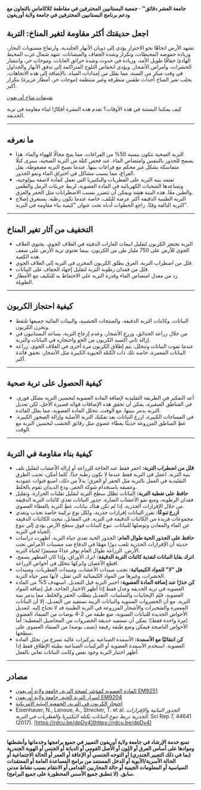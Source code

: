 #### جامعة العشر دقائق™ · جمعية البستانيين المحترفين في مقاطعة كلاكاماس بالتعاون مع ودعم برنامج البستانيين المحترفين في جامعة ولاية أوريغون

## اجعل حديقتك أكثر مقاومة لتغير المناخ: التربة

تشهد الأرض اتجاهًا نحو الاحترار يؤدي إلى ذوبان الأنهار الجليدية، وارتفاع مستويات البحار، وزيادة حموضة المحيطات، وتكرار وشدة الجفاف والفيضانات. شهد شمال غرب المحيط الهادئ جفافًا طويل الأمد، وزيادة في حدوث وشدة حرائق الغابات، وموجات حر، وانتشار الحشرات، وأمراض الأشجار. ويؤدي انخفاض الثلوج المتراكمة إلى تدفق الأنهار والجداول في وقت مبكر من السنة، مما يقلل من إمدادات المياه. بالإضافة إلى هذه الاتجاهات، يجلب تغير المناخ أحداث طقس متطرفة وغير منتظمة (موجات حر، أمطار غزيرة) بتكرار أكبر.

[تقييمات مناخ أوريغون](https://blogs.oregonstate.edu/occri/oregon-climate-assessments/)

كيف يمكننا البستنة في هذه الأوقات؟ تقدم هذه النشرة أفكارًا لبناء مقاومة في تربة الحديقة.

---

## ما نعرفه

- التربة الصحية تتكون بنسبة 50% من الفراغات، مما يتيح مجالًا للهواء والماء. هذا يسمح للجذور بالتنفس وامتصاص الماء. عند فحص كتلة من التربة الصحية، سترى كتلًا متماسكة بشكل غير محكم مع فراغات بينها. عندما تصبح التربة مضغوطة، يقل الفراغ، مما يسبب مشاكل في اختراق الماء ونمو الجذور.
- تعتمد بنية التربة على الفطريات والبكتيريا التي تعمل كمادة لاصقة بيولوجية، وتساعدها الشحنات الكهربائية في المادة العضوية، لربط جزيئات الرمل والطمي والطين معًا. هذه البنية هشة ويمكن أن تتضرر بسبب الاضطرابات مثل الحفر والعزق.
- التربة الطينية الدقيقة أكثر عرضة للتلف، خاصة عندما تكون رطبة. يستغرق إصلاح التربة التالفة وقتًا. راجع الخطوات أدناه تحت عنوان "كيفية بناء مقاومة في التربة".

---

## التخفيف من آثار تغير المناخ

- التربة تحتجز الكربون لتقليل انبعاث الغازات الدفيئة في الغلاف الجوي. يحتوي الغلاف الجوي للأرض على 750 مليار طن من الكربون، بينما تحتوي تربة الأرض على ضعف هذه الكمية.
- قلل من اضطراب التربة. العزق يطلق الكربون المخزن في التربة إلى الغلاف الجوي.
- قلل من فقدان رطوبة التربة لتقليل إجهاد الجفاف على النباتات.
- زد من معدل امتصاص الماء وقدرة التربة على الاحتفاظ به للتكيف مع الأمطار الطويلة.

---

## كيفية احتجاز الكربون

- النباتات، وكائنات التربة الدقيقة، والمنتجات الخشبية، والبيئات المائية جميعها تلتقط وتخزن الكربون.
- من خلال زراعة الحدائق، وزرع الأشجار، وعدم إزعاج التربة، يساعد البستانيون في إزالة ثاني أكسيد الكربون من الجو واحتجازه في النباتات والتربة.
- عندما تموت النباتات وتتحلل، يتم إطلاق الكربون مرة أخرى في الغلاف الجوي. زراعة النباتات المعمرة، خاصة تلك ذات الكتلة الحيوية الكبيرة مثل الأشجار، تحقق فائدة أكبر.

---

## كيفية الحصول على تربة صحية

- أعد التفكير في الطريقة التقليدية لإضافة المادة العضوية لتحسين التربة بشكل فوري. في المناطق الصغيرة، يمكن أن تحقق هذه الإضافات فوائد قصيرة الأجل، لكن تعديل التربة يدمر بنيتها. مع الوقت، تتحلل المادة العضوية، مما يقلل الفائدة.
- في المساحات الكبيرة، ازرع النباتات بعد تفكيك التربة الأصلية وإزالة الصخور الكبيرة. غطِ المناطق المزروعة حديثًا بغطاء عضوي مثل رقائق الخشب لتحسين التربة مع الوقت.

---

## كيفية بناء مقاومة في التربة

- **قلل من اضطراب التربة:** احفر فقط عند الحاجة للزراعة أو إزالة الأعشاب لتقليل تلف بنية التربة. اعمل في التربة فقط عندما لا تكون رطبة جدًا. كلما أمكن، تجنب الطرق التقليدية في العمل بالتربة مثل الحفر أو العزق؛ بدلاً من ذلك، اصنع قنوات عمودية وعميقة باستخدام شوكة الحفر، ودع الديدان تقوم بالخلط.
- **حافظ على تغطية التربة:** النباتات تظلل سطح التربة لتقليل تقلبات الحرارة، وتقليل فقدان الرطوبة، ومنع نمو الأعشاب الضارة. جذور النباتات تغذي كائنات التربة الدقيقة من خلال الإفرازات الجذرية. إذا لم تكن هناك نباتات، غطِ التربة بالغطاء العضوي.
- **ازرع تنوعًا:** تفرز النباتات إفرازات جذرية، ولكل نوع تركيبة خاصة تجذب وتغذي مجموعات فريدة من الكائنات الدقيقة في التربة. في المقابل، تبحث الكائنات الدقيقة عن الماء والمعادن وتوصلها للنباتات. تنوع النباتات فوق سطح الأرض يؤدي إلى تنوع الحياة في التربة.
- **حافظ على الجذور الحية طوال العام:** الجذور الحية تغذي حياة التربة. أظهرت دراسات حديثة أن الإفرازات الجذرية تلعب دورًا مهمًا في الدفاع ضد مسببات الأمراض تحت الأرض. الزراعة طوال العام توفر غذاءً مستمرًا لحياة التربة.
- **اترك بقايا النباتات لتغذية كائنات التربة الدقيقة:** اترك الأوراق، وإذا كان المظهر يسمح، اقطع الأغصان واتركها تتحلل في أحواض الزراعة.
- **قل "لا" للمواد الكيميائية:** تجنب مبيدات الأعشاب، ومبيدات الفطريات، ومبيدات الحشرات، وغيرها من المواد الكيميائية التي تقتل، لأنها تضر حياة التربة.
- **كن حذرًا عند إضافة المادة العضوية:** اختبر التربة قبل التعديل. استهدف 5% من المادة العضوية في تربة الحديقة وعدل فقط إذا أظهر الاختبار الحاجة. قبل إضافة المواد العضوية، قيّم الإيجابيات والسلبيات. التعديل يتطلب الحفر والخلط، مما يدمر بنية التربة. مع أن الخضروات السنوية والنباتات الزينة تستفيد من التعديل، إلا أن النباتات المعمرة والشجيرات والأشجار المزروعة في التربة الطينية قد لا تحتاج إليه. لتعديل الأحواض الجديدة للنباتات السنوية، ضع طبقة من 2-4 بوصات من السماد العضوي (مرة واحدة فقط)؛ يمكن أن تستفيد حديقة الخضروات من المحاصيل المغطية؛ أما الأحواض الناضجة فيمكن وضع طبقة رقيقة (نصف بوصة) من السماد العضوي على سطحها.
- **كن انتقائيًا مع الأسمدة:** الأسمدة الصناعية بتركيزات عالية تسرع من تحلل المادة العضوية. استخدم الأسمدة العضوية أو التركيبات الصناعية بطيئة الإطلاق فقط إذا أظهر اختبار التربة وجود نقص وكانت النباتات تعاني بالفعل.

---

## مصادر

- [المادة العضوية كمؤشر لصحة التربة، جامعة ولاية أوريغون EM9251](https://extension.oregonstate.edu/sites/default/files/documents/em9251.pdf)
- [أسرار التربة الحية، جامعة ولاية أوريغون EM9204](https://extension.oregonstate.edu/sites/default/files/2023-10/em9304-update-100223.pdf)
- [احتجاز الكربون في التربة، الجمعية البيئية الأمريكية](https://www.esa.org/esa/wp-content/uploads/2012/12/carbonsequestrationinsoils.pdf)
- Eisenhauer, N., Lanoue, A., Strecker, T. et al. *الجذور النباتية والإفرازات الجذرية تربط تنوع النباتات بكتلة البكتيريا والفطريات في التربة.* Sci Rep 7, 44641 (2017). [https://rdcu.be/dpDv4](https://rdcu.be/dpDv4)

---

#### تمنع خدمة الإرشاد في جامعة ولاية أوريغون التمييز في جميع برامجها وخدماتها وأنشطتها وموادها على أساس العرق أو اللون أو الأصل القومي أو الديانة أو الجنس أو الهوية الجندرية (بما في ذلك التعبير الجندري) أو التوجه الجنسي أو الإعاقة أو العمر أو الحالة الاجتماعية أو الحالة الأسرية/الأبوية أو الدخل المستمد من برامج المساعدة العامة أو المعتقدات السياسية أو المعلومات الجينية أو حالة المحاربين القدامى أو الانتقام بسبب نشاط مدني سابق. (لا تنطبق جميع الأسس المحظورة على جميع البرامج).
---